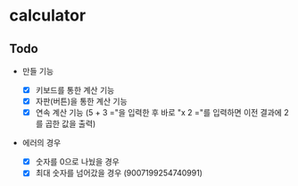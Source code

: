 # calculator

## Todo

- 만들 기능

  - [x] 키보드를 통한 계산 기능
  - [x] 자판(버튼)을 통한 계산 기능
  - [x] 연속 계산 기능 (5 + 3 ="을 입력한 후 바로 "x 2 ="를 입력하면 이전 결과에 2를 곱한 값을 출력)

- 에러의 경우
  - [x] 숫자를 0으로 나눴을 경우
  - [x] 최대 숫자를 넘어갔을 경우 (9007199254740991)
